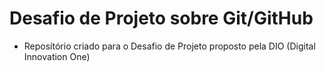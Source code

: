 # Desafio de Projeto sobre Git/GitHub
 - Reposítório criado para o Desafio de Projeto proposto pela DIO (Digital Innovation One)